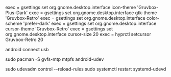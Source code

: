 exec = gsettings set org.gnome.desktop.interface icon-theme 'Gruvbox-Plus-Dark'
exec = gsettings set org.gnome.desktop.interface gtk-theme 'Gruvbox-Retro'
exec = gsettings set org.gnome.desktop.interface color-scheme 'prefer-dark'
exec = gsettings set org.gnome.desktop.interface cursor-theme 'Gruvbox-Retro'
exec = gsettings set org.gnome.desktop.interface cursor-size 20
exec = hyprctl setcursor Gruvbox-Retro 20

android connect usb

sudo pacman -S gvfs-mtp mtpfs android-udev

sudo udevadm control --reload-rules
sudo systemctl restart systemd-udevd
